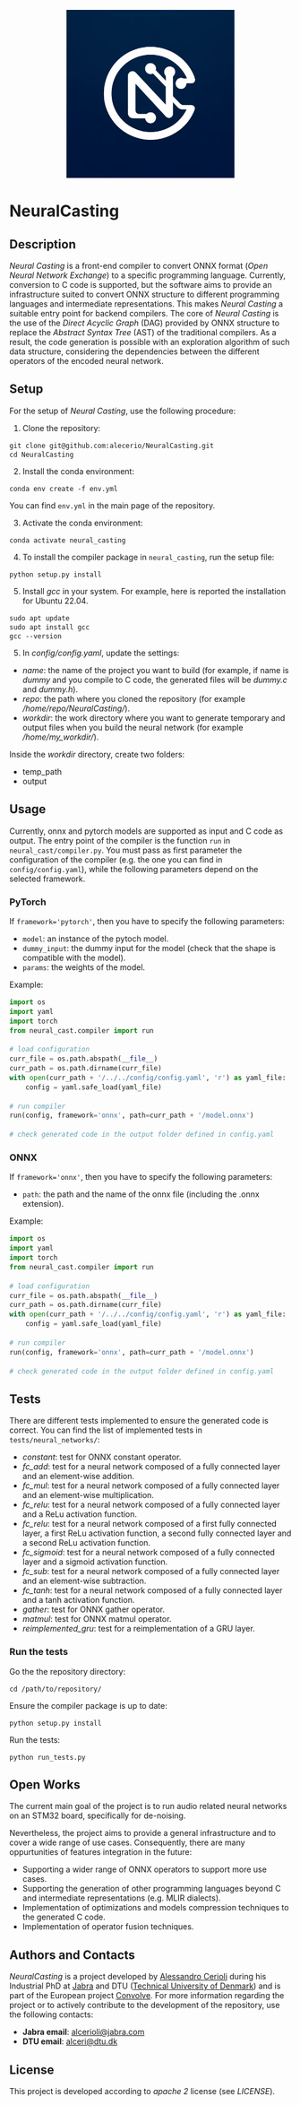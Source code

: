 <p align="center">
  <img src="neuralcasting_logo.png" width="300" alt="Logo">
</p>

# NeuralCasting

## Description

*Neural Casting* is a front-end compiler to convert ONNX format (*Open Neural Network Exchange*) to a specific programming language. Currently, conversion to C code is supported, but the software aims to provide an infrastructure suited to convert ONNX structure to different programming languages and intermediate representations. This makes *Neural Casting* a suitable entry point for backend compilers.
The core of *Neural Casting* is the use of the *Direct Acyclic Graph* (DAG) provided by ONNX structure to replace the *Abstract Syntax Tree* (AST) of the traditional compilers. As a result, the code generation is possible with an exploration algorithm of such data structure, considering the dependencies between the different operators of the encoded neural network.  

## Setup

For the setup of *Neural Casting*, use the following procedure:

1. Clone the repository:
```shell
git clone git@github.com:alecerio/NeuralCasting.git
cd NeuralCasting
```

2. Install the conda environment:

```shell
conda env create -f env.yml
```

You can find `env.yml` in the main page of the repository.

3. Activate the conda environment:

```shell
conda activate neural_casting
```

4. To install the compiler package in `neural_casting`, run the setup file:

```shell
python setup.py install
```

5. Install *gcc* in your system. For example, here is reported the installation for Ubuntu 22.04.

```shell
sudo apt update
sudo apt install gcc
gcc --version
```

5. In *config/config.yaml*, update the settings:

- *name*: the name of the project you want to build (for example, if name is *dummy* and you compile to C code, the generated files will be *dummy.c* and *dummy.h*).
- *repo*: the path where you cloned the repository (for example */home/repo/NeuralCasting/*).
- *workdir*: the work directory where you want to generate temporary and output files when you build the neural network (for example */home/my_workdir/*).

Inside the *workdir* directory, create two folders:
- temp_path
- output

## Usage

Currently, onnx and pytorch models are supported as input and C code as output. The entry point of the compiler is the function `run` in `neural_cast/compiler.py`.
You must pass as first parameter the configuration of the compiler (e.g. the one you can find in `config/config.yaml`), while the following parameters depend on the selected framework.

### PyTorch

If `framework='pytorch'`, then you have to specify the following parameters:
- `model`: an instance of the pytoch model.
- `dummy_input`: the dummy input for the model (check that the shape is compatible with the model).
- `params`: the weights of the model.

Example:

```python
import os
import yaml
import torch
from neural_cast.compiler import run

# load configuration
curr_file = os.path.abspath(__file__)
curr_path = os.path.dirname(curr_file)   
with open(curr_path + '/../../config/config.yaml', 'r') as yaml_file:
    config = yaml.safe_load(yaml_file)

# run compiler
run(config, framework='onnx', path=curr_path + '/model.onnx')

# check generated code in the output folder defined in config.yaml
```

### ONNX

If `framework='onnx'`, then you have to specify the following parameters:
- `path`: the path and the name of the onnx file (including the .onnx extension).

Example:

```python
import os
import yaml
import torch
from neural_cast.compiler import run

# load configuration
curr_file = os.path.abspath(__file__)
curr_path = os.path.dirname(curr_file)   
with open(curr_path + '/../../config/config.yaml', 'r') as yaml_file:
    config = yaml.safe_load(yaml_file)

# run compiler
run(config, framework='onnx', path=curr_path + '/model.onnx')

# check generated code in the output folder defined in config.yaml
```

## Tests

There are different tests implemented to ensure the generated code is correct. You can find the list of implemented tests in `tests/neural_networks/`:

- *constant*: test for ONNX constant operator.
- *fc_add*: test for a neural network composed of a fully connected layer and an element-wise addition.
- *fc_mul*: test for a neural network composed of a fully connected layer and an element-wise multiplication.
- *fc_relu*: test for a neural network composed of a fully connected layer and a ReLu activation function.
- *fc_relu*: test for a neural network composed of a first fully connected layer, a first ReLu activation function, a second fully connected layer and a second ReLu activation function.
- *fc_sigmoid*: test for a neural network composed of a fully connected layer and a sigmoid activation function.
- *fc_sub*: test for a neural network composed of a fully connected layer and an element-wise subtraction.
- *fc_tanh*: test for a neural network composed of a fully connected layer and a tanh activation function.
- *gather*: test for ONNX gather operator.
- *matmul*: test for ONNX matmul operator.
- *reimplemented_gru*: test for a reimplementation of a GRU layer.

### Run the tests

Go the the repository directory:

```shell
cd /path/to/repository/
```

Ensure the compiler package is up to date:

```shell
python setup.py install
```

Run the tests:

```shell
python run_tests.py
``` 

## Open Works

The current main goal of the project is to run audio related neural networks on an STM32 board, specifically for de-noising.

Nevertheless, the project aims to provide a general infrastructure and to cover a wide range of use cases. Consequently, there are many oppurtunities of features integration in the future:

- Supporting a wider range of ONNX operators to support more use cases.
- Supporting the generation of other programming languages beyond C and intermediate representations (e.g. MLIR dialects).
- Implementation of optimizations and models compression techniques to the generated C code.
- Implementation of operator fusion techniques.

## Authors and Contacts

*NeuralCasting* is a project developed by [Alessandro Cerioli](https://dk.linkedin.com/in/alessandro-cerioli-26237231) during his Industrial PhD at [Jabra](https://www.jabra.dk/) and DTU ([Technical University of Denmark](https://www.dtu.dk/english/)) and is part of the European project [Convolve](https://convolve.eu/). For more information regarding the project or to actively contribute to the development of the repository, use the following contacts:

- **Jabra email**: alcerioli@jabra.com
- **DTU email**: alceri@dtu.dk

## License

This project is developed according to *apache 2* license (see *LICENSE*).